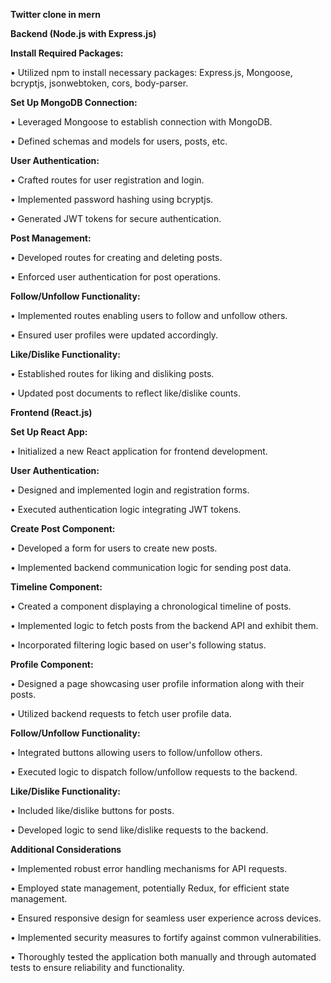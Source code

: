 **Twitter clone in mern**


**Backend (Node.js with Express.js)**

**Install Required Packages:**

•	Utilized npm to install necessary packages: Express.js, Mongoose, bcryptjs, jsonwebtoken, cors, body-parser.

**Set Up MongoDB Connection:**

•	Leveraged Mongoose to establish connection with MongoDB.

•	Defined schemas and models for users, posts, etc.

**User Authentication:**

•	Crafted routes for user registration and login.

•	Implemented password hashing using bcryptjs.

•	Generated JWT tokens for secure authentication.

**Post Management:**

•	Developed routes for creating and deleting posts.

•	Enforced user authentication for post operations.

**Follow/Unfollow Functionality:**

•	Implemented routes enabling users to follow and unfollow others.

•	Ensured user profiles were updated accordingly.

**Like/Dislike Functionality:**

•	Established routes for liking and disliking posts.

•	Updated post documents to reflect like/dislike counts.

**Frontend (React.js)**

**Set Up React App:**

•	Initialized a new React application for frontend development.

**User Authentication:**

•	Designed and implemented login and registration forms.

•	Executed authentication logic integrating JWT tokens.

**Create Post Component:**

•	Developed a form for users to create new posts.

•	Implemented backend communication logic for sending post data.

**Timeline Component:**

•	Created a component displaying a chronological timeline of posts.

•	Implemented logic to fetch posts from the backend API and exhibit them.

•	Incorporated filtering logic based on user's following status.

**Profile Component:**

•	Designed a page showcasing user profile information along with their posts.

•	Utilized backend requests to fetch user profile data.

**Follow/Unfollow Functionality:**

•	Integrated buttons allowing users to follow/unfollow others.

•	Executed logic to dispatch follow/unfollow requests to the backend.

**Like/Dislike Functionality:**

•	Included like/dislike buttons for posts.

•	Developed logic to send like/dislike requests to the backend.

**Additional Considerations**

•	Implemented robust error handling mechanisms for API requests.

•	Employed state management, potentially Redux, for efficient state management.

•	Ensured responsive design for seamless user experience across devices.

•	Implemented security measures to fortify against common vulnerabilities.

•	Thoroughly tested the application both manually and through automated tests to ensure reliability and functionality.

